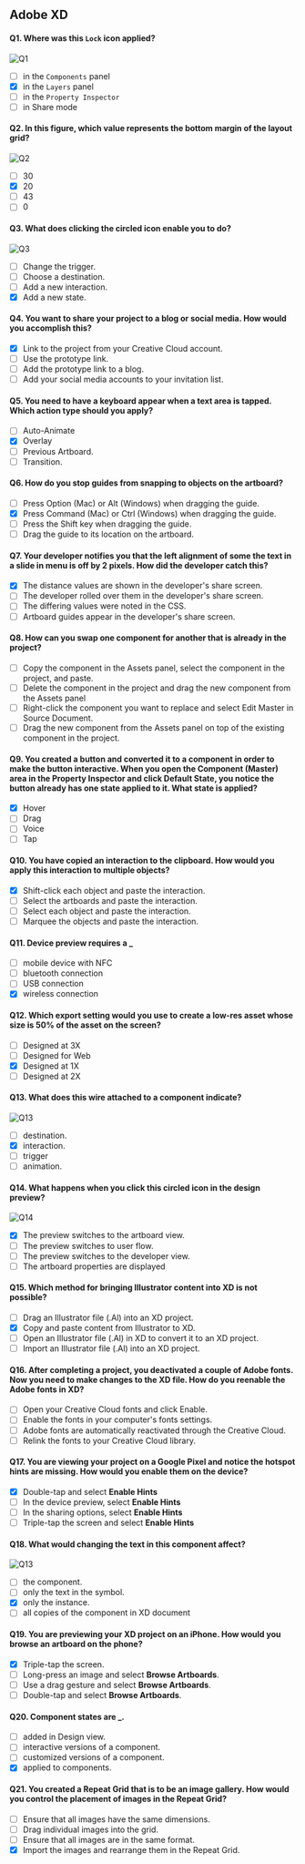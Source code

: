 ## Adobe XD

#### Q1. Where was this `Lock` icon applied?

![Q1](images/001.jpg)

- [ ] in the `Components` panel
- [x] in the `Layers` panel
- [ ] in the `Property Inspector`
- [ ] in Share mode

#### Q2. In this figure, which value represents the bottom margin of the layout grid?

![Q2](images/002.jpg)

- [ ] 30
- [x] 20
- [ ] 43
- [ ] 0

#### Q3. What does clicking the circled icon enable you to do?

![Q3](images/003.jpg)

- [ ] Change the trigger.
- [ ] Choose a destination.
- [ ] Add a new interaction.
- [x] Add a new state.

#### Q4. You want to share your project to a blog or social media. How would you accomplish this?

- [x] Link to the project from your Creative Cloud account.
- [ ] Use the prototype link.
- [ ] Add the prototype link to a blog.
- [ ] Add your social media accounts to your invitation list.

#### Q5. You need to have a keyboard appear when a text area is tapped. Which action type should you apply?

- [ ] Auto-Animate
- [x] Overlay
- [ ] Previous Artboard.
- [ ] Transition.

#### Q6. How do you stop guides from snapping to objects on the artboard?

- [ ] Press Option (Mac) or Alt (Windows) when dragging the guide.
- [x] Press Command (Mac) or Ctrl (Windows) when dragging the guide.
- [ ] Press the Shift key when dragging the guide.
- [ ] Drag the guide to its location on the artboard.

#### Q7. Your developer notifies you that the left alignment of some the text in a slide in menu is off by 2 pixels. How did the developer catch this?

- [x] The distance values are shown in the developer's share screen.
- [ ] The developer rolled over them in the developer's share screen.
- [ ] The differing values were noted in the CSS.
- [ ] Artboard guides appear in the developer's share screen.

#### Q8. How can you swap one component for another that is already in the project?

- [ ] Copy the component in the Assets panel, select the component in the project, and paste.
- [ ] Delete the component in the project and drag the new component from the Assets panel
- [ ] Right-click the component you want to replace and select Edit Master in Source Document.
- [ ] Drag the new component from the Assets panel on top of the existing component in the project.

#### Q9. You created a button and converted it to a component in order to make the button interactive. When you open the Component (Master) area in the Property Inspector and click Default State, you notice the button already has one state applied to it. What state is applied?

- [x] Hover
- [ ] Drag
- [ ] Voice
- [ ] Tap

#### Q10. You have copied an interaction to the clipboard. How would you apply this interaction to multiple objects?

- [x] Shift-click each object and paste the interaction.
- [ ] Select the artboards and paste the interaction.
- [ ] Select each object and paste the interaction.
- [ ] Marquee the objects and paste the interaction.

#### Q11. Device preview requires a \_

- [ ] mobile device with NFC
- [ ] bluetooth connection
- [ ] USB connection
- [x] wireless connection

#### Q12. Which export setting would you use to create a low-res asset whose size is 50% of the asset on the screen?

- [ ] Designed at 3X
- [ ] Designed for Web
- [x] Designed at 1X
- [ ] Designed at 2X

#### Q13. What does this wire attached to a component indicate?

![Q13](images/004.jpg)

- [ ] destination.
- [x] interaction.
- [ ] trigger
- [ ] animation.

#### Q14. What happens when you click this circled icon in the design preview?

![Q14](images/005.jpg)

- [x] The preview switches to the artboard view.
- [ ] The preview switches to user flow.
- [ ] The preview switches to the developer view.
- [ ] The artboard properties are displayed

#### Q15. Which method for bringing Illustrator content into XD is not possible?

- [ ] Drag an Illustrator file (.Al) into an XD project.
- [x] Copy and paste content from Illustrator to XD.
- [ ] Open an Illustrator file (.Al) in XD to convert it to an XD project.
- [ ] Import an Illustrator file (.Al) into an XD project.

#### Q16. After completing a project, you deactivated a couple of Adobe fonts. Now you need to make changes to the XD file. How do you reenable the Adobe fonts in XD?

- [ ] Open your Creative Cloud fonts and click Enable.
- [ ] Enable the fonts in your computer's fonts settings.
- [ ] Adobe fonts are automatically reactivated through the Creative Cloud.
- [ ] Relink the fonts to your Creative Cloud library.

#### Q17. You are viewing your project on a Google Pixel and notice the hotspot hints are missing. How would you enable them on the device?

- [x] Double-tap and select **Enable Hints**
- [ ] In the device preview, select **Enable Hints**
- [ ] In the sharing options, select **Enable Hints**
- [ ] Triple-tap the screen and select **Enable Hints**

#### Q18. What would changing the text in this component affect?

![Q13](images/006.png?raw=png)

- [ ] the component.
- [ ] only the text in the symbol.
- [x] only the instance.
- [ ] all copies of the component in XD document

#### Q19. You are previewing your XD project on an iPhone. How would you browse an artboard on the phone?

- [x] Triple-tap the screen.
- [ ] Long-press an image and select **Browse Artboards**.
- [ ] Use a drag gesture and select **Browse Artboards**.
- [ ] Double-tap and select **Browse Artboards**.

#### Q20. Component states are **\_**.

- [ ] added in Design view.
- [ ] interactive versions of a component.
- [ ] customized versions of a component.
- [x] applied to components.

#### Q21. You created a Repeat Grid that is to be an image gallery. How would you control the placement of images in the Repeat Grid?

- [ ] Ensure that all images have the same dimensions.
- [ ] Drag individual images into the grid.
- [ ] Ensure that all images are in the same format.
- [x] Import the images and rearrange them in the Repeat Grid.
